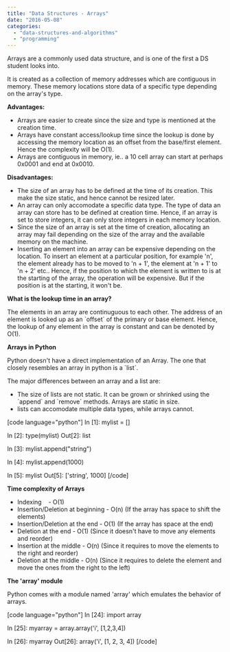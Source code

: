 ```yaml
---
title: "Data Structures - Arrays"
date: "2016-05-08"
categories: 
  - "data-structures-and-algorithms"
  - "programming"
---
```


Arrays are a commonly used data structure, and is one of the first a DS student looks into.

It is created as a collection of memory addresses which are contiguous in memory. These memory locations store data of a specific type depending on the array's type.

**Advantages:**

- Arrays are easier to create since the size and type is mentioned at the creation time.
- Arrays have constant access/lookup time since the lookup is done by accessing the memory location as an offset from the base/first element. Hence the complexity will be O(1).
- Arrays are contiguous in memory, ie.. a 10 cell array can start at perhaps 0x0001 and end at 0x0010.

**Disadvantages:**

- The size of an array has to be defined at the time of its creation. This make the size static, and hence cannot be resized later.
- An array can only accomodate a specific data type. The type of data an array can store has to be defined at creation time. Hence, if an array is set to store integers, it can only store integers in each memory location.
- Since the size of an array is set at the time of creation, allocating an array may fail depending on the size of the array and the available memory on the machine.
- Inserting an element into an array can be expensive depending on the location. To insert an element at a particular position, for example 'n', the element already has to be moved to 'n + 1', the element at 'n + 1' to 'n + 2' etc.. Hence, if the position to which the element is written to is at the starting of the array, the operation will be expensive. But if the position is at the starting, it won't be.

**What is the lookup time in an array?**

The elements in an array are continuguous to each other. The address of an element is looked up as an \`offset\` of the primary or base element. Hence, the lookup of any element in the array is constant and can be denoted by O(1).

**Arrays in Python**

Python doesn't have a direct implementation of an Array. The one that closely resembles an array in python is a \`list\`.

The major differences between an array and a list are:

- The size of lists are not static. It can be grown or shrinked using the \`append\` and \`remove\` methods. Arrays are static in size.
- lists can accomodate multiple data types, while arrays cannot.

\[code language="python"\] In \[1\]: mylist = \[\]

In \[2\]: type(mylist) Out\[2\]: list

In \[3\]: mylist.append("string")

In \[4\]: mylist.append(1000)

In \[5\]: mylist Out\[5\]: \['string', 1000\] \[/code\]

**Time complexity of Arrays**

- Indexing    - O(1)
- Insertion/Deletion at beginning - O(n) (If the array has space to shift the elements)
- Insertion/Deletion at the end - O(1) (If the array has space at the end)
- Deletion at the end - O(1) (Since it doesn't have to move any elements and reorder)
- Insertion at the middle - O(n) (Since it requires to move the elements to the right and reorder)
- Deletion at the middle - O(n) (Since it requires to delete the element and move the ones from the right to the left)

**The 'array' module**

Python comes with a module named 'array' which emulates the behavior of arrays.

\[code language="python"\] In \[24\]: import array

In \[25\]: myarray = array.array('i', \[1,2,3,4\])

In \[26\]: myarray Out\[26\]: array('i', \[1, 2, 3, 4\]) \[/code\]
